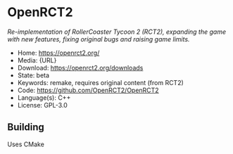 # OpenRCT2

_Re-implementation of RollerCoaster Tycoon 2 (RCT2), expanding the game with new features, fixing original bugs and raising game limits._

- Home: https://openrct2.org/
- Media: {URL}
- Download: https://openrct2.org/downloads
- State: beta
- Keywords: remake, requires original content (from RCT2)
- Code: https://github.com/OpenRCT2/OpenRCT2
- Language(s): C++
- License: GPL-3.0

## Building

Uses CMake
